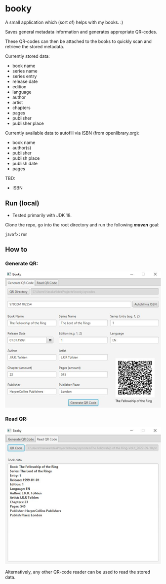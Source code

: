 # booky
 A small application which (sort of) helps with my books. :)
 
Saves general metadata information and generates appropriate QR-codes.

These QR-codes can then be attached to the books to quickly scan and retrieve the stored metadata.

Currently stored data:

- book name
- series name
- series entry
- release date
- edition
- language
- author
- artist
- chapters
- pages
- publisher
- publisher place

Currently available data to autofill via ISBN (from openlibrary.org):
  - book name
  - author(s)
  - publisher
  - publish place
  - publish date
  - pages

TBD:

- ISBN



## Run (local)
- Tested primarily with JDK 18.

Clone the repo, go into the root directory and run the following *__maven__* goal:

    javafx:run


## How to

### Generate QR:

![generate qr](/docs/images/booky_generateqr.JPG)

### Read QR:

![read qr](/docs/images/booky_readqr.JPG)

Alternatively, any other QR-code reader can be used to read the stored data.
